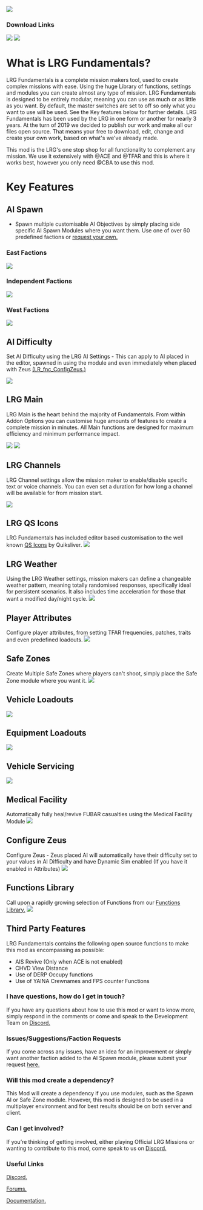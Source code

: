 ![](https://i.ibb.co/kGvCrH0/LRG-Fundamentals.png)

### Download Links
[![](https://i.ibb.co/DKmYP5K/steamworkshop.png)](https://steamcommunity.com/sharedfiles/filedetails/?id=1448755472)
[![](https://i.ibb.co/v4sNmc1/news-download-a3-3.png)](http://www.armaholic.com/page.php?id=34783)

# What is LRG Fundamentals?
LRG Fundamentals is a complete mission makers tool, used to create complex missions with ease. Using the huge Library of functions, settings and modules you can create almost any type of mission. LRG Fundamentals is designed to be entirely modular, meaning you can use as much or as little as you want. By default, the master switches are set to off so only what you want to use will be used. See the Key features below for further details. LRG Fundamentals has been used by the LRG in one form or another for nearly 3 years. At the turn of 2019 we decided to publish our work and make all our files open source. That means your free to download, edit, change and create your own work, based on what's we've already made.

This mod is the LRG's one stop shop for all functionality to complement any mission. We use it extensively with @ACE and @TFAR and this is where it works best, however you only need @CBA to use this mod. 

# Key Features

## AI Spawn
* Spawn multiple customisable AI Objectives by simply placing side specific  AI Spawn Modules where you want them. Use one of over 60 predefined factions or [request your own.](https://github.com/last-resort-gaming/LRG-Fundamentals/issues/new?assignees=&labels=Faction+Request&template=ai-spawn-faction-request.md&title=%5BFaction+Request%5D+Faction%2FMod+Title)

### East Factions
![](https://i.ibb.co/JQF4Z9G/AI-EAST.png)

### Independent Factions
![](https://i.ibb.co/sjHWC3X/AI-IND.png)

### West Factions
![](https://i.ibb.co/vP6JXDN/AI-West.png)

## AI Difficulty
Set AI Difficulty using the LRG AI Settings - This can apply to AI placed in the editor, spawned in using the module and even immediately when placed with Zeus [(LR_fnc_ConfigZeus.)](https://github.com/MitchJC93/LRG-Fundamentals/wiki/LR_fnc_ConfigZeus)

![](https://i.ibb.co/YTsCt0q/AI-Difficulty.png)

## LRG Main
LRG Main is the heart behind the majority of Fundamentals. From within Addon Options you can customise huge amounts of features to create a complete mission in minutes. All Main functions are designed for maximum efficiency and minimum performance impact.

![](https://i.ibb.co/qCxH7Xf/Main-1.png)
![](https://i.ibb.co/jvD7TSj/Main-2.png)

## LRG Channels
LRG Channel settings allow the mission maker to enable/disable specific text or voice channels. You can even set a duration for how long a channel will be available for from mission start.

![](https://i.ibb.co/xfGhyy5/Channels.png)

## LRG QS Icons
LRG Fundamentals has included editor based customisation to the well known [QS Icons](https://github.com/auQuiksilver/Soldier-Tracker) by Quiksliver. 
![](https://i.ibb.co/BVYY6sh/QS-Icons.png)

## LRG Weather
Using the LRG Weather settings, mission makers can define a changeable weather pattern, meaning totally randomised responses, specifically ideal for persistent scenarios. It also includes time acceleration for those that want a modified day/night cycle.
![](https://i.ibb.co/ZG7KvLy/LRG-Weather.png)

## Player Attributes
Configure player attributes, from setting TFAR frequencies, patches, traits and even predefined loadouts.
![](https://i.ibb.co/DzyQKvL/Player-Attributes.png)

## Safe Zones
Create Multiple Safe Zones where players can't shoot, simply place the Safe Zone module where you want it.
![](https://i.ibb.co/wQ4V5Pk/Safe-Zone.png)

## Vehicle Loadouts
![](https://i.ibb.co/4YNV2Kf/Vehicle-Loadout.png)

## Equipment Loadouts
![](https://i.ibb.co/LJ8VW2T/Equipment-Storage.png)

## Vehicle Servicing
![](https://i.ibb.co/Tv1wCvt/Repair.png)

## Medical Facility
Automatically fully heal/revive FUBAR casualties using the Medical Facility Module
![](https://i.ibb.co/N7LfrMc/Med-Facility.png)

## Configure Zeus
Configure Zeus - Zeus placed AI will automatically have their difficulty set to your values in AI Difficulty and have Dynamic Sim enabled (If you have it enabled in Attributes) 
![](https://i.ibb.co/qRthp3H/Zeus.png)

## Functions Library
Call upon a rapidly growing selection of Functions from our [Functions Library.](https://github.com/last-resort-gaming/LRG-Fundamentals/wiki)
![](https://i.ibb.co/gmXshPV/IED.png)

## Third Party Features
LRG Fundamentals contains the following open source functions to make this mod as encompassing as possible:

* AIS Revive (Only when ACE is not enabled)
* CHVD View Distance
* Use of DERP Occupy functions
* Use of YAINA Crewnames and FPS counter Functions

### I have questions, how do I get in touch?
If you have any questions about how to use this mod or want to know more, simply respond in the comments or come and speak to the Development Team on [Discord.](http://Discord.LastResortGaming.net)

### Issues/Suggestions/Faction Requests
If you come across any issues, have an idea for an improvement or simply want another faction added to the AI Spawn module, please submit your request [here.](https://github.com/last-resort-gaming/LRG-Fundamentals/issues/new/choose)

### Will this mod create a dependency?
This Mod will create a dependency if you use modules, such as the Spawn AI or Safe Zone module. However, this mod is designed to be used in a multiplayer environment and for best results should be on both server and client.

### Can I get involved?
If you’re thinking of getting involved, either playing Official LRG Missions or wanting to contribute to this mod, come speak to us on [Discord.](http://Discord.LastResortGaming.net)

### Useful Links
[Discord.](http://Discord.LastResortGaming.net)

[Forums.](http://www.LastResortGaming.net)

[Documentation.](https://last-resort-gaming.github.io/LRG-Fundamentals/docs)
